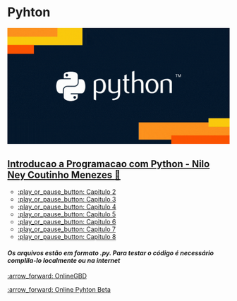 # Pyhton
<a href = "https://github.com/veiganobruh/Python-Programming-Language/blob/master/Python.gif"/>![Virtual](https://github.com/veiganobruh/Python-Programming-Language/blob/master/Python.gif)</a>
<a href = "https://github.com/veiganobruh/Python-Programming-Language/tree/master/Introducao%20a%20Programacao%20com%20Python%20-%20Nilo%20Ney%20Coutinho%20Menezes" ><h2>Introducao a Programacao com Python - Nilo Ney Coutinho Menezes :book:</h2>
 <ul type="circle">
   <li><a href="https://github.com/veiganobruh/Python-Programming-Language/tree/master/Introducao%20a%20Programacao%20com%20Python%20-%20Nilo%20Ney%20Coutinho%20Menezes/Capitulo2">:play_or_pause_button: Capitulo 2</a></li>
   <li><a href="https://github.com/veiganobruh/Python-Programming-Language/tree/master/Introducao%20a%20Programacao%20com%20Python%20-%20Nilo%20Ney%20Coutinho%20Menezes/Capitulo3">:play_or_pause_button: Capitulo 3</a></li>
   <li><a href="https://github.com/veiganobruh/Python-Programming-Language/tree/master/Introducao%20a%20Programacao%20com%20Python%20-%20Nilo%20Ney%20Coutinho%20Menezes/Capitulo4">:play_or_pause_button: Capitulo 4</a></li>
   <li><a href="https://github.com/veiganobruh/Python-Programming-Language/tree/master/Introducao%20a%20Programacao%20com%20Python%20-%20Nilo%20Ney%20Coutinho%20Menezes/Capitulo5">:play_or_pause_button: Capitulo 5</a></li>
   <li><a href="https://github.com/veiganobruh/Python-Programming-Language/tree/master/Introducao%20a%20Programacao%20com%20Python%20-%20Nilo%20Ney%20Coutinho%20Menezes/Capitulo6">:play_or_pause_button: Capitulo 6</a></li>
   <li><a href="https://github.com/veiganobruh/Python-Programming-Language/tree/master/Introducao%20a%20Programacao%20com%20Python%20-%20Nilo%20Ney%20Coutinho%20Menezes/Capitulo7">:play_or_pause_button: Capitulo 7</a></li>
   <li><a href="https://github.com/veiganobruh/Python-Programming-Language/tree/master/Introducao%20a%20Programacao%20com%20Python%20-%20Nilo%20Ney%20Coutinho%20Menezes/Capitulo8">:play_or_pause_button: Capitulo 8</a></li>
 </ul>
<h4><em> Os arquivos estão em formato .py. Para testar o código é necessário complila-lo localmente ou na internet </em></h4>
<p><a href = "https://www.onlinegdb.com/online_python_compiler" >:arrow_forward: OnlineGBD</a></p>
<p><a href = "https://www.online-python.com/online_python_compiler" >:arrow_forward: Online Pyhton Beta</a></p>
